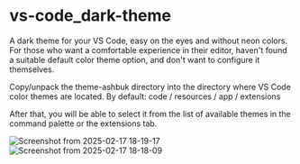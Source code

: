 # vs-code_dark-theme

A dark theme for your VS Code, easy on the eyes and without neon colors.
For those who want a comfortable experience in their editor,
haven't found a suitable default color theme option,
and don't want to configure it themselves.

Copy/unpack the theme-ashbuk directory into the directory where VS Code color themes are located. 
By default: code / resources / app / extensions

After that, you will be able to select it from the list of available themes in the command palette or the extensions tab.

![Screenshot from 2025-02-17 18-19-17](https://github.com/user-attachments/assets/ba975f25-e46f-40da-af57-f73f38a8779b)
![Screenshot from 2025-02-17 18-18-09](https://github.com/user-attachments/assets/13c96974-7933-4b46-b87a-a78cc2c35567)

